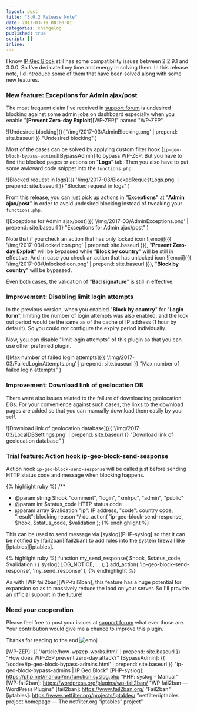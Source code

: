 ```yaml
---
layout: post
title: "3.0.2 Release Note"
date: 2017-03-19 00:00:01
categories: changelog
published: true
script: []
inline:
---
```


I know [IP Geo Block][IP-Geo-Block] still has some compatibility issues between
2.2.9.1 and 3.0.0. So I've dedicated my time and energy in solving them. In this
release note, I'd introduce some of them that have been solved along with some 
new features.

<!--more-->

### New feature: Exceptions for Admin ajax/post ###

The most frequent claim I've received in [support forum][SupportForum] is 
undesired blocking against some admin jobs on dashboard especially when you 
enable "[**Prevent Zero-day Exploit**][WP-ZEP]" named "WP-ZEP".

![Undesired blocking]({{ '/img/2017-03/AdminBlocking.png' | prepend: site.baseurl }}
 "Undesired blocking"
)

Most of the cases can be solved by applying custom filter hook 
[`ip-geo-block-bypass-admins`][BypassAdmin] to bypass WP-ZEP. But you have to 
find the blocked pages or actions on "**Logs**" tab. Then you also have to put 
some awkward code snippet into the `functions.php`.

![Blocked request in logs]({{ '/img/2017-03/BlockedRequestLogs.png' | prepend: site.baseurl }}
 "Blocked request in logs"
)

From this release, you can just pick up actions in "**Exceptions**" at 
"**Admin ajax/post**" in order to avoid undesired blocking instead of tweaking 
your `functions.php`.

![Exceptions for Admin ajax/post]({{ '/img/2017-03/AdminExceptions.png' | prepend: site.baseurl }}
 "Exceptions for Admin ajax/post"
)

Note that if you check an action that has only locked icon <span class="emoji">
![emoji]({{ '/img/2017-03/LockedIcon.png' | prepend: site.baseurl }})</span>,
"**Prevent Zero-day Exploit**" will be bypassed while "**Block by country**"
will be still in effective. And in case you check an action that has unlocked 
icon <span class="emoji">
![emoji]({{ '/img/2017-03/UnlockedIcon.png' | prepend: site.baseurl }})</span>,
"**Block by country**" will be bypassed.

Even both cases, the validation of "**Bad signature**" is still in effective.

### Improvement: Disabling limit login attempts ###

In the previous version, when you enabled "**Block by country**" for "**Login 
form**", limiting the number of login attempts was also enabled, and the lock 
out period would be the same as of the cache of IP address (1 hour by default).
So you could not configure the expiry period individually.

Now, you can disable "limit login attempts" of this plugin so that you can use 
other preferred plugin.

![Max number of failed login attempts]({{ '/img/2017-03/FailedLoginAttempts.png' | prepend: site.baseurl }}
 "Max number of failed login attempts"
)

### Improvement: Download link of geolocation DB ###

There were also issues related to the failure of downloading geolocation DBs.
For your convenience against such cases, the links to the download pages are 
added so that you can manually download them easily by your self.

![Download link of geolocation database]({{ '/img/2017-03/LocalDBSettings.png' | prepend: site.baseurl }}
 "Download link of geolocation database"
)

### Trial feature: Action hook ip-geo-block-send-sesponse ###

Action hook `ip-geo-block-send-sesponse` will be called just before sending 
HTTP status code and message when blocking happens.

{% highlight ruby %}
/**
 * @param string $hook        "comment", "login", "xmlrpc", "admin", "public"
 * @param int    $status_code HTTP status code
 * @param array  $validation  "ip": IP address, "code": country code, "result": blocking reason
 */
do_action( 'ip-geo-block-send-response', $hook, $status_code, $validation );
{% endhighlight %}

This can be used to send message via [syslog][PHP-syslog] so that it can be 
notified by [fail2ban][fail2ban] to add rules into the system firewall like 
[iptables][iptables].

{% highlight ruby %}
function my_send_response( $hook, $status_code, $validation ) {
    syslog( LOG_NOTICE, ... );
}
add_action( 'ip-geo-block-send-response', 'my_send_response' );
{% endhighlight %}

As with [WP fail2ban][WP-fail2ban], this feature has a huge potential for 
expansion so as to massively reduce the load on your server. So I'll provide 
an official support in the future!

### Need your cooperation ###

Please feel free to post your issues at [support forum][SupportForum] 
what ever those are. Your contribution would give me a chance to improve 
this plugin.

Thanks for reading to the end <span class="emoji">
![emoji](https://assets-cdn.github.com/images/icons/emoji/octocat.png)
</span>.

[IP-Geo-Block]: https://wordpress.org/plugins/ip-geo-block/ "WordPress › IP Geo Block « WordPress Plugins"
[SupportForum]: https://wordpress.org/support/plugin/ip-geo-block/ "View: Plugin Support &laquo; WordPress.org Forums"
[WP-ZEP]:       {{ '/article/how-wpzep-works.html'          | prepend: site.baseurl }} "How does WP-ZEP prevent zero-day attack?"
[BypassAdmin]:  {{ '/codex/ip-geo-block-bypass-admins.html' | prepend: site.baseurl }} "ip-geo-block-bypass-admins | IP Geo Block"
[PHP-syslog]:   https://php.net/manual/en/function.syslog.php "PHP: syslog - Manual"
[WP-fail2ban]:  https://wordpress.org/plugins/wp-fail2ban/ "WP fail2ban &mdash; WordPress Plugins"
[fail2ban]:     https://www.fail2ban.org/ "Fail2ban"
[iptables]:     https://www.netfilter.org/projects/iptables/ "netfilter/iptables project homepage &mdash; The netfilter.org &#8220;iptables&#8221; project"
